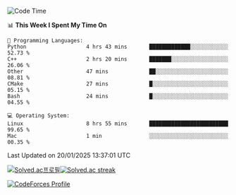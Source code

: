
<!--START_SECTION:waka-->
![Code Time](http://img.shields.io/badge/Code%20Time-3%2C731%20hrs%2019%20mins-blue)

📊 **This Week I Spent My Time On** 

```text
💬 Programming Languages: 
Python                   4 hrs 43 mins       █████████████░░░░░░░░░░░░   52.73 % 
C++                      2 hrs 20 mins       ███████░░░░░░░░░░░░░░░░░░   26.06 % 
Other                    47 mins             ██░░░░░░░░░░░░░░░░░░░░░░░   08.81 % 
CMake                    27 mins             █░░░░░░░░░░░░░░░░░░░░░░░░   05.15 % 
Bash                     24 mins             █░░░░░░░░░░░░░░░░░░░░░░░░   04.55 % 

💻 Operating System: 
Linux                    8 hrs 55 mins       █████████████████████████   99.65 % 
Mac                      1 min               ░░░░░░░░░░░░░░░░░░░░░░░░░   00.35 % 
```


 Last Updated on 20/01/2025 13:37:01 UTC
<!--END_SECTION:waka-->


[![Solved.ac프로필](http://mazassumnida.wtf/api/generate_badge?boj=hckim96)](https://solved.ac/hckim96)[![Solved.ac streak](http://mazandi.herokuapp.com/api?handle=hckim96&theme=dark)](https://solved.ac/hckim96)


[![CodeForces Profile](https://cf.leed.at?id=hckim96)](https://codeforces.com/profile/hckim96)

